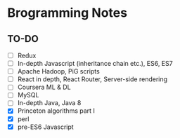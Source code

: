 # Brogramming Notes
## TO-DO
- [ ] Redux
- [ ] In-depth Javascript (inheritance chain etc.), ES6, ES7
- [ ] Apache Hadoop, PiG scripts
- [ ] React in depth, React Router, Server-side rendering
- [ ] Coursera ML & DL
- [ ] MySQL
- [ ] In-depth Java, Java 8
- [x] Princeton algorithms part I
- [x] perl
- [x] pre-ES6 Javascript
